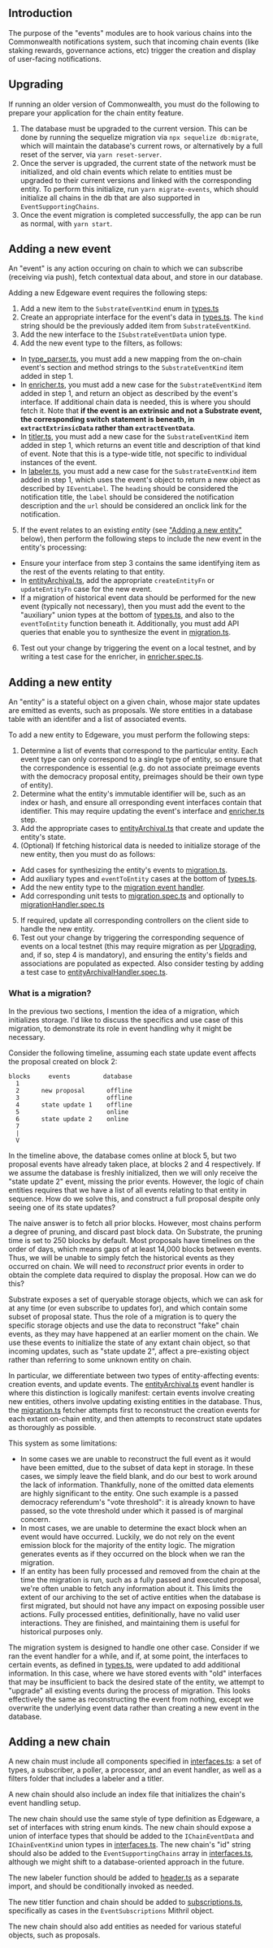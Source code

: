 ## Introduction

The purpose of the "events" modules are to hook various chains into the Commonwealth notifications system, such that incoming chain events (like staking rewards, governance actions, etc) trigger the creation and display of user-facing notifications.

## Upgrading

If running an older version of Commonwealth, you must do the following to prepare your application for the chain entity feature.

1. The database must be upgraded to the current version. This can be done by running the sequelize migration via `npx sequelize db:migrate`, which will maintain the database's current rows, or alternatively by a full reset of the server, via `yarn reset-server`.
2. Once the server is upgraded, the current state of the network must be initialized, and old chain events which relate to entities must be upgraded to their current versions and linked with the corresponding entity. To perform this initialize, run `yarn migrate-events`, which should initialize all chains in the db that are also supported in `EventSupportingChains`.
3. Once the event migration is completed successfully, the app can be run as normal, with `yarn start`.

## Adding a new event

An "event" is any action occuring on chain to which we can subscribe (receiving via push), fetch contextual data about, and store in our database.

Adding a new Edgeware event requires the following steps:

1. Add a new item to the `SubstrateEventKind` enum in [types.ts](edgeware/types.ts)
2. Create an appropriate interface for the event's data in [types.ts](edgeware/types.ts). The `kind` string should be the previously added item from `SubstrateEventKind`.
3. Add the new interface to the `ISubstrateEventData` union type.
4. Add the new event type to the filters, as follows:
  * In [type_parser.ts](edgeware/filters/type_parser.ts), you must add a new mapping from the on-chain event's section and method strings to the `SubstrateEventKind` item added in step 1.
  * In [enricher.ts](edgeware/filters/enricher.ts), you must add a new case for the `SubstrateEventKind` item added in step 1, and return an object as described by the event's interface. If additional chain data is needed, this is where you should fetch it. Note that **if the event is an extrinsic and not a Substrate event, the corresponding switch statement is beneath, in `extractExtrinsicData` rather than `extractEventData`**.
  * In [titler.ts](edgeware/filters/titler.ts), you must add a new case for the `SubstrateEventKind` item added in step 1, which returns an event title and description of that kind of event. Note that this is a type-wide title, not specific to individual instances of the event.
  * In [labeler.ts](edgeware/filters/labeler.ts), you must add a new case for the `SubstrateEventKind` item added in step 1, which uses the event's object to return a new object as described by `IEventLabel`. The `heading` should be considered the notification title, the `label` should be considered the notification description and the `url` should be considered an onclick link for the notification.
5. If the event relates to an existing _entity_ (see ["Adding a new entity"](#Adding-a-new-entity) below), then perform the following steps to include the new event in the entity's processing:
  * Ensure your interface from step 3 contains the same identifying item as the rest of the events relating to that entity.
  * In [entityArchival.ts](../../server/eventHandlers/edgeware/entityArchival.ts), add the appropriate `createEntityFn` or `updateEntityFn` case for the new event.
  * If a migration of historical event data should be performed for the new event (typically not necessary), then you must add the event to the "auxiliary" union types at the bottom of [types.ts](edgeware/types.ts), and also to the `eventToEntity` function beneath it. Additionally, you must add API queries that enable you to synthesize the event in [migration.ts](edgeware/migration.ts).
6. Test out your change by triggering the event on a local testnet, and by writing a test case for the enricher, in [enricher.spec.ts](../../test/unit/events/edgeware/enricher.spec.ts).

## Adding a new entity

An "entity" is a stateful object on a given chain, whose major state updates are emitted as events, such as proposals. We store entities in a database table with an identifer and a list of associated events.

To add a new entity to Edgeware, you must perform the following steps:

1. Determine a list of events that correspond to the particular entity. Each event type can only correspond to a single type of entity, so ensure that the correspondence is essential (e.g. do not associate preimage events with the democracy proposal entity, preimages should be their own type of entity).
2. Determine what the entity's immutable identifier will be, such as an index or hash, and ensure all orresponding event interfaces contain that identifier. This may require updating the event's interface and [enricher.ts](edgeware/filters/enricher.ts) step.
3. Add the appropriate cases to [entityArchival.ts](../../server/eventHandlers/edgeware/entityArchival.ts) that create and update the entity's state.
4. (Optional) If fetching historical data is needed to initialize storage of the new entity, then you must do as follows:
  * Add cases for synthesizing the entity's events to [migration.ts](edgeware/migration.ts).
  * Add auxiliary types and `eventToEntity` cases at the bottom of [types.ts](edgeware/types.ts).
  * Add the new entity type to the [migration event handler](../../server/eventHandlers/edgeware/migration.ts).
  * Add corresponding unit tests to [migration.spec.ts](../../test/unit/events/edgeware/migration.spec.ts) and optionally to [migrationHandler.spec.ts](../../test/unit/events/edgeware/migrationHandler.spec.ts)
5. If required, update all corresponding controllers on the client side to handle the new entity.
6. Test out your change by triggering the corresponding sequence of events on a local testnet (this may require migration as per [Upgrading](#Upgrading), and, if so, step 4 is mandatory), and ensuring the entity's fields and associations are populated as expected. Also consider testing by adding a test case to [entityArchivalHandler.spec.ts](../../test/unit/events/edgeware/entityArchivalHandler.spec.ts).

### What is a migration?

In the previous two sections, I mention the idea of a migration, which initializes storage. I'd like to discuss the specifics and use case of this migration, to demonstrate its role in event handling why it might be necessary.

Consider the following timeline, assuming each state update event affects the proposal created on block 2:

```
blocks     events         database
  1
  2      new proposal      offline
  3                        offline
  4      state update 1    offline
  5                        online
  6      state update 2    online
  7
  |
  V
```

In the timeline above, the database comes online at block 5, but two proposal events have already taken place, at blocks 2 and 4 respectively. If we assume the database is freshly initialized, then we will only receive the "state update 2" event, missing the prior events. However, the logic of chain entities requires that we have a list of all events relating to that entity in sequence. How do we solve this, and construct a full proposal despite only seeing one of its state updates?

The naive answer is to fetch all prior blocks. However, most chains perform a degree of pruning, and discard past block data. On Substrate, the pruning time is set to 250 blocks by default. Most proposals have timelines on the order of days, which means gaps of at least 14,000 blocks between events. Thus, we will be unable to simply fetch the historical events as they occurred on chain. We will need to _reconstruct_ prior events in order to obtain the complete data required to display the proposal. How can we do this?

Substrate exposes a set of queryable storage objects, which we can ask for at any time (or even subscribe to updates for), and which contain some subset of proposal state. Thus the role of a migration is to query the specific storage objects and use the data to reconstruct "fake" chain events, as they may have happened at an earlier moment on the chain. We use these events to initialize the state of any extant chain object, so that incoming updates, such as "state update 2", affect a pre-existing object rather than referring to some unknown entity on chain.

In particular, we differentiate between two types of entity-affecting events: creation events, and update events. The [entityArchival.ts](../../server/eventHandlers/edgeware/entityArchival.ts) event handler is where this distinction is logically manifest: certain events involve creating new entities, others involve updating existing entities in the database. Thus, the [migration.ts](edgeware/migration.ts) fetcher attempts first to reconstruct the creation events for each extant on-chain entity, and then attempts to reconstruct state updates as thoroughly as possible.

This system as some limitations:
  * In some cases we are unable to reconstruct the full event as it would have been emitted, due to the subset of data kept in storage. In these cases, we simply leave the field blank, and do our best to work around the lack of information. Thankfully, none of the omitted data elements are highly significant to the entity. One such example is a passed democracy referendum's "vote threshold": it is already known to have passed, so the vote threshold under which it passed is of marginal concern.
  * In most cases, we are unable to determine the exact block when an event would have occurred. Luckily, we do not rely on the event emission block for the majority of the entity logic. The migration generates events as if they occurred on the block when we ran the migration.
  * If an entity has been fully processed and removed from the chain at the time the migration is run, such as a fully passed and executed proposal, we're often unable to fetch any information about it. This limits the extent of our archiving to the set of active entities when the database is first migrated, but should not have any impact on exposing possible user actions. Fully processed entities, definitionally, have no valid user interactions. They are finished, and maintaining them is useful for historical purposes only.

The migration system is designed to handle one other case. Consider if we ran the event handler for a while, and if, at some point, the interfaces to certain events, as defined in [types.ts](edgeware/types.ts), were updated to add additional information. In this case, where we have stored events with "old" interfaces that may be insufficient to back the desired state of the entity, we attempt to "upgrade" all existing events during the process of migration. This looks effectively the same as reconstructing the event from nothing, except we overwrite the underlying event data rather than creating a new event in the database.

## Adding a new chain

A new chain must include all components specified in [interfaces.ts](interfaces.ts): a set of types, a subscriber, a poller, a processor, and an event handler, as well as a filters folder that includes a labeler and a titler.

A new chain should also include an index file that initializes the chain's event handling setup.

The new chain should use the same style of type definition as Edgeware, a set of interfaces with string enum kinds. The new chain should expose a union of interface types that should be added to the `IChainEventData` and `IChainEventKind` union types in [interfaces.ts](interfaces.ts). The new chain's "id" string should also be added to the `EventSupportingChains` array in [interfaces.ts](interfaces.ts), although we might shift to a database-oriented approach in the future.

The new labeler function should be added to [header.ts](../../client/scripts/views/components/header.ts) as a separate import, and should be conditionally invoked as needed.

The new titler function and chain should be added to [subscriptions.ts](../../client/scripts/view/pages/subscriptions.ts), specifically as cases in the `EventSubscriptions` Mithril object.

The new chain should also add entities as needed for various stateful objects, such as proposals.